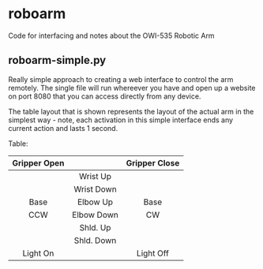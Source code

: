 # roboarm
Code for interfacing and notes about the OWI-535 Robotic Arm

## roboarm-simple.py
Really simple approach to creating a web interface to control the arm remotely. The single file will run whereever you have and open up a website on port 8080 that you can access directly from any device. 

The table layout that is shown represents the layout of the actual arm in the simplest way - note, each activation in this simple interface ends any current action and lasts 1 second.

Table: 

| Gripper Open |            | Gripper Close |
|:------------:|:----------:|:-------------:|
|              |  Wrist Up  |               |
|              | Wrist Down |               |
| Base         |  Elbow Up  |          Base |
| CCW          | Elbow Down |            CW |
|              |  Shld. Up  |               |
|              | Shld. Down |               |
|   Light On   |            |   Light Off   |

